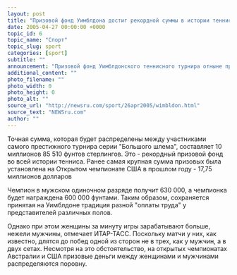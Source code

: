 ```yaml
---
layout: post
title: "Призовой фонд Уимблдона достиг рекордной суммы в истории тенниса"
date: 2005-04-27 00:00:00 +0000
topic_id: 6
topic_name: "Спорт"
topic_slug: sport
categories: [sport]
subtitle: ""
announcement: "Призовой фонд Уимблдонского теннисного турнира отныне превышает 10 миллионов фунтов стерлингов. Об этом сегодня сообщили организаторы этого соревнования."
additional_content: ""
photo_filename: ""
photo_width: 0
photo_height: 0
photo_alt: ""
source_url: "http://newsru.com/sport/26apr2005/wimbldon.html"
source_text: "NEWSru.com"
author: ""
---
```

Точная сумма, которая будет распределены между участниками самого престижного турнира серии "Большого шлема", составляет 10 миллионов 85 510 фунтов стерлингов. Это - рекордный призовой фонд во всей истории тенниса. Ранее самая крупная сумма призовых была установлена на Открытом чемпионате США в прошлом году - 17,75 миллионов долларов

Чемпион в мужском одиночном разряде получит 630 000, а чемпионка будет награждена 600 000 фунтами. Таким образом, сохраняется принятая на Уимблдоне традиция разной "оплаты труда" у представителей различных полов.

Однако при этом женщины за минуту игры зарабатывают больше, нежели мужчины, отмечает ИТАР-ТАСС. Поскольку матчи у них, как известно, длятся до побед одной из сторон не в трех, как у мужчин, а в двух сетах. Несмотря на это обстоятельство, на открытых чемпионатах Австралии и США призовые деньги между женщинами и мужчинами распределяются поровну.
